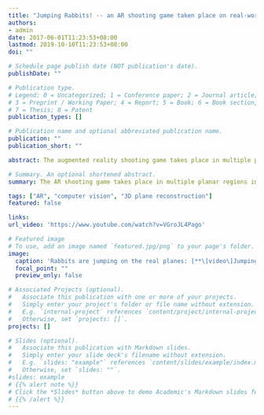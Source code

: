 ```yaml
---
title: "Jumping Rabbits! -- an AR shooting game taken place on real-world planes"
authors:
- admin
date: 2017-06-01T11:23:53+08:00
lastmod: 2019-10-10T11:23:53+08:00
doi: ""

# Schedule page publish date (NOT publication's date).
publishDate: ""

# Publication type.
# Legend: 0 = Uncategorized; 1 = Conference paper; 2 = Journal article;
# 3 = Preprint / Working Paper; 4 = Report; 5 = Book; 6 = Book section;
# 7 = Thesis; 8 = Patent
publication_types: []

# Publication name and optional abbreviated publication name.
publication: ""
publication_short: ""

abstract: The augmented reality shooting game takes place in multiple planar regions in the real world. Move your phone to watch the rabbits and shoot! <br> A SLAM SDK was used to estimate the camera pose. The real-world 3D point cloud was reconstructed by stereo-matching, and I used an image-based segmentation algorithm to extract planes. The game is rendered by Unity3D.

# Summary. An optional shortened abstract.
summary: The AR shooting game takes place in multiple planar regions in the real world. Move your phone to watch the rabbits and shoot!

tags: ["AR", "computer vision", "3D plane reconstruction"]
featured: false

links:
url_video: 'https://www.youtube.com/watch?v=VGroJL4Pago'

# Featured image
# To use, add an image named `featured.jpg/png` to your page's folder. 
image:
  caption: 'Rabbits are jumping on the real planes: [**\[video\]Jumping rabbits!**](https://www.youtube.com/watch?v=VGroJL4Pago)'
  focal_point: ""
  preview_only: false

# Associated Projects (optional).
#   Associate this publication with one or more of your projects.
#   Simply enter your project's folder or file name without extension.
#   E.g. `internal-project` references `content/project/internal-project/index.md`.
#   Otherwise, set `projects: []`.
projects: []

# Slides (optional).
#   Associate this publication with Markdown slides.
#   Simply enter your slide deck's filename without extension.
#   E.g. `slides: "example"` references `content/slides/example/index.md`.
#   Otherwise, set `slides: ""`.
#slides: example
# {{% alert note %}}
# Click the *Slides* button above to demo Academic's Markdown slides feature.
# {{% /alert %}}
---
```



